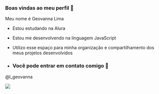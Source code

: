### Boas vindas ao meu perfil 🖤

Meu nome é Geovanna Lima

- Estou estudando na Alura
- Estou me desenvolvendo na linguagem JavaScript
- Utilizo esse espaço para minha organização e compartilhamento dos meus projetos desenvolvidos

- ### Você pode entrar em contato comigo 🖤

@l_geovanna

![](https://media.tenor.com/y25c2zUkFkAAAAAi/hi-there-oh-hi.gif)
